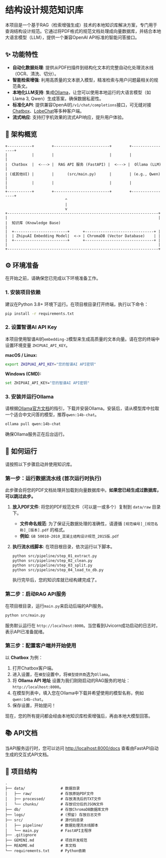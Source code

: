 # 结构设计规范知识库

本项目是一个基于RAG（检索增强生成）技术的本地知识库解决方案，专门用于查询结构设计规范。它通过将PDF格式的规范文档处理成向量数据库，并结合本地大语言模型（LLM），提供一个兼容OpenAI API标准的智能问答接口。

## ✨ 功能特性

- **自动化数据处理**: 提供从PDF扫描件到结构化文本的完整自动化处理流水线（OCR、清洗、切分）。
- **智能检索增强**: 利用高质量的文本嵌入模型，精准检索与用户问题最相关的规范条文。
- **本地化LLM支持**: 集成[Ollama](https://ollama.com/)，让您可以使用本地运行的大语言模型（如Llama 3, Qwen）生成答案，确保数据私密性。
- **标准化API**: 提供兼容OpenAI的`/v1/chat/completions`接口，可无缝对接[Chatbox](https://chatbox.app/)、[LobeChat](https://github.com/lobehub/lobe-chat)等多种客户端。
- **流式响应**: 支持打字机效果的流式API响应，提升用户体验。

## 🚀 架构概览

```
+-----------+        +-------------------------+        +-----------------+
|           |        |                         |        |                 |
|  Chatbox  |  <---> |  RAG API 服务 (FastAPI) |  <---> |  Ollama (LLM)   |
| (或其他UI) |        |      (src/main.py)      |        | (e.g., Qwen)    |
|           |        |                         |        |                 |
+-----------+        +-------------------------+        +-----------------+
                           ^
                           |
                           v
+--------------------------------------------------------------------+
|                                                                    |
|  知识库 (Knowledge Base)                                             |
|  +------------------------+      +-------------------------------+ |
|  | ZhipuAI Embedding Model|  <-> | ChromaDB (Vector Database)    | |
|  +------------------------+      +-------------------------------+ |
|                                                                    |
+--------------------------------------------------------------------+

```

## ⚙️ 环境准备

在开始之前，请确保您已完成以下环境准备工作。

### 1. 安装项目依赖

建议在Python 3.8+ 环境下运行。在项目根目录打开终端，执行以下命令：

```bash
pip install -r requirements.txt
```

### 2. 设置智谱AI API Key

本项目使用智谱AI的`embedding-2`模型来生成高质量的文本向量。请在您的终端中设置环境变量 `ZHIPUAI_API_KEY`。

**macOS / Linux:**
```bash
export ZHIPUAI_API_KEY="您的智谱AI API密钥"
```

**Windows (CMD):**
```bash
set ZHIPUAI_API_KEY="您的智谱AI API密钥"
```

### 3. 安装并运行Ollama

请根据[Ollama官方文档](https://ollama.com/)的指引，下载并安装Ollama。安装后，请从模型库中拉取一个适合中文问答的模型，推荐`qwen:14b-chat`。

```bash
ollama pull qwen:14b-chat
```

确保Ollama服务正在后台运行。

## 📖 如何运行

请按照以下步骤启动并使用知识库。

### 第一步：运行数据流水线 (首次运行时执行)

此步骤会将您的PDF文档处理并加载到向量数据库中。**如果您已经生成过数据库，可以跳过此步。**

1.  **放入PDF文件**: 将您的PDF规范文件（可以是一或多个）复制到 `data/raw` 目录下。
    - **文件命名规范**: 为了保证元数据处理的准确性，请遵循 `[规范编号]_[规范名称]_[版本].pdf` 的格式。
    - **例如**: `GB 50010-2010_混凝土结构设计规范_2015版.pdf`

2.  **执行流水线脚本**: 在项目根目录，依次运行以下脚本。

    ```bash
    python src/pipeline/step_01_extract.py
    python src/pipeline/step_02_clean.py
    python src/pipeline/step_03_split.py
    python src/pipeline/step_04_load_to_db.py
    ```

    执行完毕后，您的知识库就已经构建完成了。

### 第二步：启动RAG API服务

在项目根目录，运行`main.py`来启动后端的API服务。

```bash
python src/main.py
```

服务默认运行在 `http://localhost:8000`。当您看到Uvicorn成功启动的日志时，表示API已准备就绪。

### 第三步：配置客户端并开始使用

以 **Chatbox** 为例：

1.  打开Chatbox客户端。
2.  进入设置，在`模型`设置中，将`模型提供商`选为`Ollama`。
3.  将 **Ollama API 地址** 设置为我们刚刚启动的RAG服务的地址：`http://localhost:8000`。
4.  在模型列表中，填入您在Ollama中下载并希望使用的模型名称，例如 `qwen:14b-chat`。
5.  保存设置，开始提问！

现在，您的所有提问都会经由本地知识库检索增强后，再由本地大模型回答。

## 📚 API文档

当API服务运行时，您可以访问 [http://localhost:8000/docs](http://localhost:8000/docs) 查看由FastAPI自动生成的交互式API文档。

## 📁 项目结构

```
. 
├── data/                # 数据目录
│   ├── raw/             # 存放原始PDF文件
│   ├── processed/       # 存放清洗后的TXT文件
│   └── chunks/          # 存放切分后的JSON文件
├── db/                  # 存放ChromaDB数据库文件
├── logs/                # (预留) 存放日志文件
├── src/                 # 源代码目录
│   ├── pipeline/        # 数据处理流水线脚本
│   └── main.py          # FastAPI主程序
├── .gitignore           
├── GEMINI.md            # 项目开发规范
├── README.md            # 本文档
└── requirements.txt     # Python依赖
```